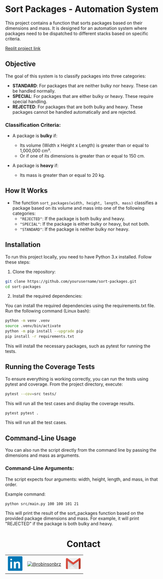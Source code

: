 # Sort Packages - Automation System

This project contains a function that sorts packages based on their dimensions and mass. It is designed for an automation system where packages need to be dispatched to different stacks based on specific criteria.

[Replit project link](https://replit.com/join/kgkwrktfss-robinsonbrz)

## Objective

The goal of this system is to classify packages into three categories:

- **STANDARD**: For packages that are neither bulky nor heavy. These can be handled normally.
- **SPECIAL**: For packages that are either bulky or heavy. These require special handling.
- **REJECTED**: For packages that are both bulky and heavy. These packages cannot be handled automatically and are rejected.

### Classification Criteria:

- A package is **bulky** if:
  - Its volume (Width x Height x Length) is greater than or equal to 1,000,000 cm³.
  - Or if one of its dimensions is greater than or equal to 150 cm.

- A package is **heavy** if:
  - Its mass is greater than or equal to 20 kg.

## How It Works

- The function `sort_packages(width, height, length, mass)` classifies a package based on its volume and mass into one of the following categories:
  - `"REJECTED"`: If the package is both bulky and heavy.
  - `"SPECIAL"`: If the package is either bulky or heavy, but not both.
  - `"STANDARD"`: If the package is neither bulky nor heavy.

## Installation

To run this project locally, you need to have Python 3.x installed. Follow these steps:

1. Clone the repository:

```bash
git clone https://github.com/yourusername/sort-packages.git
cd sort-packages
```


2. Install the required dependencies:

You can install the required dependencies using the requirements.txt file. Run the following command (Linux bash):

```bash
python -m venv .venv
source .venv/bin/activate
python -m pip install --upgrade pip 
pip install -r requirements.txt
```

This will install the necessary packages, such as pytest for running the tests.

## Running the Coverage Tests
To ensure everything is working correctly, you can run the tests using pytest and coverage. From the project directory, execute:

```bash
pytest --cov=src tests/
```
This will run all the test cases and display the coverage results.

```bash
pytest pytest .
```
This will run all the test cases.


## Command-Line Usage
You can also run the script directly from the command line by passing the dimensions and mass as arguments.


### Command-Line Arguments:
The script expects four arguments: width, height, length, and mass, in that order.

Example command:

```bash
python src/main.py 100 100 101 21
```

This will print the result of the sort_packages function based on the provided package dimensions and mass. For example, it will print "REJECTED" if the package is both bulky and heavy.


  <div>
  <h1 align="center"> Contact </h1> 
  <div align="center">
    <table>
        </tr>
            <td>
                <a  href="https://www.linkedin.com/in/robinsonbrz/">
                <img src="https://raw.githubusercontent.com/robinsonbrz/robinsonbrz/main/static/img/linkedin.png" width="50" height="50">
            </td>
            <td>
                <a  href="https://www.linkedin.com/in/robinsonbrz/">
                <img  src="https://avatars.githubusercontent.com/u/18150643?s=96&amp;v=4" alt="@robinsonbrz" width="50" height="50">
            </td>
            <td>
                <a href="https://www.enedino.com.br/contato">
                <img src="https://raw.githubusercontent.com/robinsonbrz/robinsonbrz/main/static/img/gmail.png" width="50" height="50" ></a>
            </td>
        </tr>
    </table> 
  </div>
  <br>
</div>








